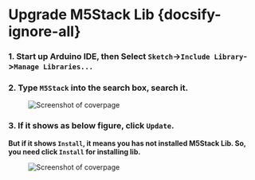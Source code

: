 # Upgrade M5Stack Lib {docsify-ignore-all}

### 1. Start up Arduino IDE, then Select `Sketch`->`Include Library`->`Manage Libraries...`

### 2. Type `M5Stack` into the search box, search it.

<figure class="thumbnails">
    <img src="assets/img/getting_started_pics/m5stack_core/get_started_with_arduino_m5core/mac/macOS_install_m5stack_lib.png" alt="Screenshot of coverpage" title="Cover page">
</figure>

### 3. If it shows as below figure, click `Update`.

**But if it shows `Install`, it means you has not installed M5Stack Lib. So, you need click `Install` for installing lib.**

<figure class="thumbnails">
    <img src="assets/img/getting_started_pics/m5stack_core/get_started_with_arduino_m5core/mac/macOS_search_m5stack.png" alt="Screenshot of coverpage" title="Cover page">
</figure>
